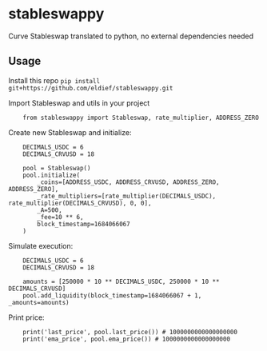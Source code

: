 # stableswappy
Curve Stableswap translated to python, no external dependencies needed

## Usage
Install this repo `pip install git+https://github.com/eldief/stableswappy.git`


Import Stableswap and utils in your project 
```
    from stableswappy import Stableswap, rate_multiplier, ADDRESS_ZERO
```


Create new Stableswap and initialize:
```
    DECIMALS_USDC = 6
    DECIMALS_CRVUSD = 18

    pool = Stableswap()
    pool.initialize(
        _coins=[ADDRESS_USDC, ADDRESS_CRVUSD, ADDRESS_ZERO, ADDRESS_ZERO], 
        _rate_multipliers=[rate_multiplier(DECIMALS_USDC), rate_multiplier(DECIMALS_CRVUSD), 0, 0], 
        _A=500, 
        _fee=10 ** 6, 
        block_timestamp=1684066067
    )
```

Simulate execution:
```
    DECIMALS_USDC = 6
    DECIMALS_CRVUSD = 18

    amounts = [250000 * 10 ** DECIMALS_USDC, 250000 * 10 ** DECIMALS_CRVUSD]
    pool.add_liquidity(block_timestamp=1684066067 + 1, _amounts=amounts)
```

Print price:

```
    print('last_price', pool.last_price()) # 1000000000000000000 
    print('ema_price', pool.ema_price()) # 1000000000000000000 
```
